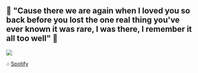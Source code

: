 ## 🍂 "Cause there we are again when I loved you so back before you lost the one real thing you've ever known it was rare, I was there, I remember it all too well" 🍂

![](https://www.billboard.com/wp-content/uploads/2023/04/taylor-swift-atlanta-eras-tour-all-too-well-2023-billboard-1548.jpg)

🎶 [Spotify](https://open.spotify.com/user/12181855660?si=9b7a604e18aa4774)
